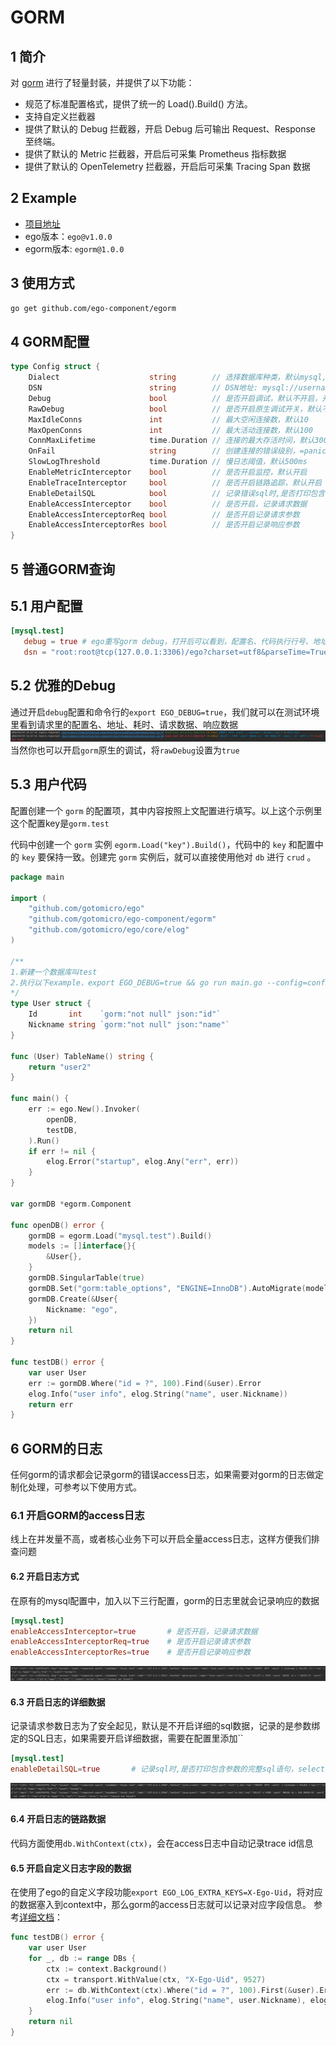 # GORM
## 1 简介
对 [gorm](https://github.com/go-gorm/gorm) 进行了轻量封装，并提供了以下功能：
- 规范了标准配置格式，提供了统一的 Load().Build() 方法。
- 支持自定义拦截器
- 提供了默认的 Debug 拦截器，开启 Debug 后可输出 Request、Response 至终端。
- 提供了默认的 Metric 拦截器，开启后可采集 Prometheus 指标数据
- 提供了默认的 OpenTelemetry 拦截器，开启后可采集 Tracing Span 数据

## 2 Example
* [项目地址](https://github.com/ego-component/egorm/tree/master/examples)
* ego版本：``ego@v1.0.0``
* egorm版本: ``egorm@1.0.0``

## 3 使用方式
```bash
go get github.com/ego-component/egorm
```

## 4 GORM配置
```go
type Config struct {
    Dialect                    string        // 选择数据库种类，默认mysql,postgres,mssql
    DSN                        string        // DSN地址: mysql://username:password@tcp(127.0.0.1:3306)/mysql?charset=utf8mb4&collation=utf8mb4_general_ci&parseTime=True&loc=Local&timeout=1s&readTimeout=3s&writeTimeout=3s
    Debug                      bool          // 是否开启调试，默认不开启，开启后并加上export EGO_DEBUG=true，可以看到每次请求，配置名、地址、耗时、请求数据、响应数据
    RawDebug                   bool          // 是否开启原生调试开关，默认不开启
    MaxIdleConns               int           // 最大空闲连接数，默认10
    MaxOpenConns               int           // 最大活动连接数，默认100
    ConnMaxLifetime            time.Duration // 连接的最大存活时间，默认300s
    OnFail                     string        // 创建连接的错误级别，=panic时，如果创建失败，立即panic，默认连接不上panic
    SlowLogThreshold           time.Duration // 慢日志阈值，默认500ms
    EnableMetricInterceptor    bool          // 是否开启监控，默认开启
    EnableTraceInterceptor     bool          // 是否开启链路追踪，默认开启
    EnableDetailSQL            bool          // 记录错误sql时,是否打印包含参数的完整sql语句，select * from aid = ?;
    EnableAccessInterceptor    bool          // 是否开启，记录请求数据
    EnableAccessInterceptorReq bool          // 是否开启记录请求参数
    EnableAccessInterceptorRes bool          // 是否开启记录响应参数
}
```

## 5 普通GORM查询
## 5.1 用户配置
```toml
[mysql.test]
   debug = true # ego重写gorm debug，打开后可以看到，配置名、代码执行行号、地址、耗时、请求数据、响应数据
   dsn = "root:root@tcp(127.0.0.1:3306)/ego?charset=utf8&parseTime=True&loc=Local&readTimeout=1s&timeout=1s&writeTimeout=3s"
```

## 5.2 优雅的Debug
通过开启``debug``配置和命令行的``export EGO_DEBUG=true``，我们就可以在测试环境里看到请求里的配置名、地址、耗时、请求数据、响应数据
![image](../../images/egorm/ego_debug.png)
当然你也可以开启``gorm``原生的调试，将``rawDebug``设置为``true``

## 5.3 用户代码
配置创建一个 ``gorm`` 的配置项，其中内容按照上文配置进行填写。以上这个示例里这个配置key是``gorm.test``

代码中创建一个 ``gorm`` 实例 ``egorm.Load("key").Build()``，代码中的 ``key`` 和配置中的 ``key`` 要保持一致。创建完 ``gorm`` 实例后，就可以直接使用他对 ``db`` 进行 ``crud`` 。

```go
package main

import (
	"github.com/gotomicro/ego"
	"github.com/gotomicro/ego-component/egorm"
	"github.com/gotomicro/ego/core/elog"
)

/**
1.新建一个数据库叫test
2.执行以下example，export EGO_DEBUG=true && go run main.go --config=config.toml
*/
type User struct {
	Id       int    `gorm:"not null" json:"id"`
	Nickname string `gorm:"not null" json:"name"`
}

func (User) TableName() string {
	return "user2"
}

func main() {
	err := ego.New().Invoker(
		openDB,
		testDB,
	).Run()
	if err != nil {
		elog.Error("startup", elog.Any("err", err))
	}
}

var gormDB *egorm.Component

func openDB() error {
	gormDB = egorm.Load("mysql.test").Build()
	models := []interface{}{
		&User{},
	}
	gormDB.SingularTable(true)
	gormDB.Set("gorm:table_options", "ENGINE=InnoDB").AutoMigrate(models...)
	gormDB.Create(&User{
		Nickname: "ego",
	})
	return nil
}

func testDB() error {
	var user User
	err := gormDB.Where("id = ?", 100).Find(&user).Error
	elog.Info("user info", elog.String("name", user.Nickname))
	return err
}
```
## 6 GORM的日志
任何gorm的请求都会记录gorm的错误access日志，如果需要对gorm的日志做定制化处理，可参考以下使用方式。

### 6.1 开启GORM的access日志
线上在并发量不高，或者核心业务下可以开启全量access日志，这样方便我们排查问题

#### 6.2 开启日志方式
在原有的mysql配置中，加入以下三行配置，gorm的日志里就会记录响应的数据
```toml
[mysql.test]
enableAccessInterceptor=true       # 是否开启，记录请求数据
enableAccessInterceptorReq=true    # 是否开启记录请求参数
enableAccessInterceptorRes=true    # 是否开启记录响应参数
```

![img.png](../../images/egorm/enable_req_res.png)

#### 6.3 开启日志的详细数据
记录请求参数日志为了安全起见，默认是不开启详细的sql数据，记录的是参数绑定的SQL日志，如果需要开启详细数据，需要在配置里添加``
```toml
[mysql.test]
enableDetailSQL=true       # 记录sql时,是否打印包含参数的完整sql语句，select * from aid = ?;
```
![img.png](../../images/egorm/enable_req_res_detail.png)

#### 6.4 开启日志的链路数据
代码方面使用`db.WithContext(ctx)`，会在access日志中自动记录trace id信息

#### 6.5 开启自定义日志字段的数据
在使用了ego的自定义字段功能`export EGO_LOG_EXTRA_KEYS=X-Ego-Uid`，将对应的数据塞入到context中，那么gorm的access日志就可以记录对应字段信息。
参考[详细文档](https://ego.gocn.vip/micro/chapter2/trace.html#_6-ego-access-%E8%87%AA%E5%AE%9A%E4%B9%89%E9%93%BE%E8%B7%AF)：
```go
func testDB() error {
	var user User
	for _, db := range DBs {
		ctx := context.Background()
		ctx = transport.WithValue(ctx, "X-Ego-Uid", 9527)
		err := db.WithContext(ctx).Where("id = ?", 100).First(&user).Error
		elog.Info("user info", elog.String("name", user.Nickname), elog.FieldErr(err))
	}
	return nil
}
```

<Vssue title="Client-gorm" />
